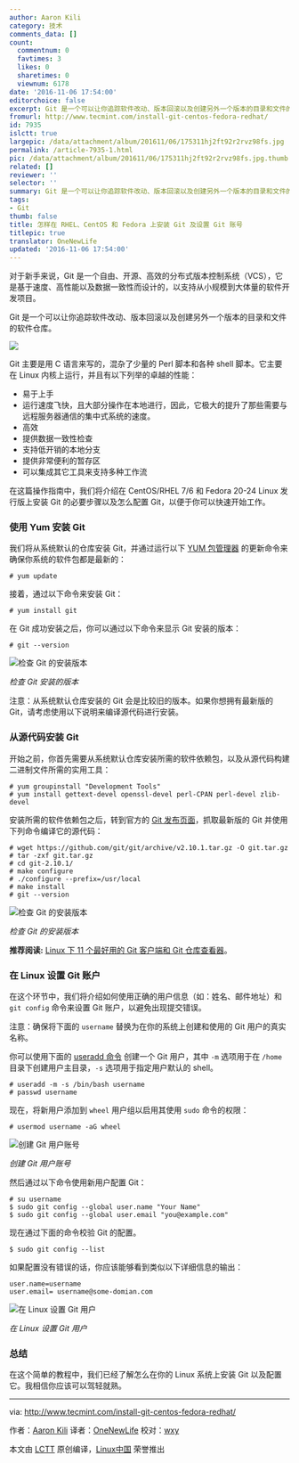```yaml
---
author: Aaron Kili
category: 技术
comments_data: []
count:
  commentnum: 0
  favtimes: 3
  likes: 0
  sharetimes: 0
  viewnum: 6178
date: '2016-11-06 17:54:00'
editorchoice: false
excerpt: Git 是一个可以让你追踪软件改动、版本回滚以及创建另外一个版本的目录和文件的软件仓库。
fromurl: http://www.tecmint.com/install-git-centos-fedora-redhat/
id: 7935
islctt: true
largepic: /data/attachment/album/201611/06/175311hj2ft92r2rvz98fs.jpg
permalink: /article-7935-1.html
pic: /data/attachment/album/201611/06/175311hj2ft92r2rvz98fs.jpg.thumb.jpg
related: []
reviewer: ''
selector: ''
summary: Git 是一个可以让你追踪软件改动、版本回滚以及创建另外一个版本的目录和文件的软件仓库。
tags:
- Git
thumb: false
title: 怎样在 RHEL、CentOS 和 Fedora 上安装 Git 及设置 Git 账号
titlepic: true
translator: OneNewLife
updated: '2016-11-06 17:54:00'
---
```


对于新手来说，Git 是一个自由、开源、高效的分布式版本控制系统（VCS），它是基于速度、高性能以及数据一致性而设计的，以支持从小规模到大体量的软件开发项目。


Git 是一个可以让你追踪软件改动、版本回滚以及创建另外一个版本的目录和文件的软件仓库。


![](/data/attachment/album/201611/06/175311hj2ft92r2rvz98fs.jpg)


Git 主要是用 C 语言来写的，混杂了少量的 Perl 脚本和各种 shell 脚本。它主要在 Linux 内核上运行，并且有以下列举的卓越的性能：


* 易于上手
* 运行速度飞快，且大部分操作在本地进行，因此，它极大的提升了那些需要与远程服务器通信的集中式系统的速度。
* 高效
* 提供数据一致性检查
* 支持低开销的本地分支
* 提供非常便利的暂存区
* 可以集成其它工具来支持多种工作流


在这篇操作指南中，我们将介绍在 CentOS/RHEL 7/6 和 Fedora 20-24 Linux 发行版上安装 Git 的必要步骤以及怎么配置 Git，以便于你可以快速开始工作。


### 使用 Yum 安装 Git


我们将从系统默认的仓库安装 Git，并通过运行以下 [YUM 包管理器](/article-2272-1.html) 的更新命令来确保你系统的软件包都是最新的：



```
# yum update

```

接着，通过以下命令来安装 Git：



```
# yum install git

```

在 Git 成功安装之后，你可以通过以下命令来显示 Git 安装的版本：



```
# git --version

```

![检查 Git 的安装版本](/data/attachment/album/201611/06/175402iyfluoadkogwttue.png)


*检查 Git 安装的版本*


注意：从系统默认仓库安装的 Git 会是比较旧的版本。如果你想拥有最新版的 Git，请考虑使用以下说明来编译源代码进行安装。


### 从源代码安装 Git


开始之前，你首先需要从系统默认仓库安装所需的软件依赖包，以及从源代码构建二进制文件所需的实用工具：



```
# yum groupinstall "Development Tools"
# yum install gettext-devel openssl-devel perl-CPAN perl-devel zlib-devel
```

安装所需的软件依赖包之后，转到官方的 [Git 发布页面](https://github.com/git/git/releases)，抓取最新版的 Git 并使用下列命令编译它的源代码：



```
# wget https://github.com/git/git/archive/v2.10.1.tar.gz -O git.tar.gz
# tar -zxf git.tar.gz
# cd git-2.10.1/
# make configure
# ./configure --prefix=/usr/local
# make install
# git --version
```

![检查 Git 的安装版本](/data/attachment/album/201611/06/175405tmn1kw2huwlue0gw.png)


*检查 Git 的安装版本*


**推荐阅读:** [Linux 下 11 个最好用的 Git 客户端和 Git 仓库查看器](http://www.tecmint.com/best-gui-git-clients-git-repository-viewers-for-linux/)。


### 在 Linux 设置 Git 账户


在这个环节中，我们将介绍如何使用正确的用户信息（如：姓名、邮件地址）和 `git config` 命令来设置 Git 账户，以避免出现提交错误。


注意：确保将下面的 `username` 替换为在你的系统上创建和使用的 Git 用户的真实名称。


你可以使用下面的 [useradd 命令](http://www.tecmint.com/add-users-in-linux/) 创建一个 Git 用户，其中 `-m` 选项用于在 `/home` 目录下创建用户主目录，`-s` 选项用于指定用户默认的 shell。



```
# useradd -m -s /bin/bash username
# passwd username

```

现在，将新用户添加到 `wheel` 用户组以启用其使用 `sudo` 命令的权限：



```
# usermod username -aG wheel

```

![创建 Git 用户账号](/data/attachment/album/201611/06/175406mxyrupe111lzeyss.png)


*创建 Git 用户账号*


然后通过以下命令使用新用户配置 Git：



```
# su username
$ sudo git config --global user.name "Your Name"
$ sudo git config --global user.email "you@example.com"
```

现在通过下面的命令校验 Git 的配置。



```
$ sudo git config --list
```

如果配置没有错误的话，你应该能够看到类似以下详细信息的输出：



```
user.name=username
user.email= username@some-domian.com
```

![在 Linux 设置 Git 用户](/data/attachment/album/201611/06/175406ngcqvrkc7gfr1wwr.png)


*在 Linux 设置 Git 用户*


### 总结


在这个简单的教程中，我们已经了解怎么在你的 Linux 系统上安装 Git 以及配置它。我相信你应该可以驾轻就熟。




---


via: <http://www.tecmint.com/install-git-centos-fedora-redhat/>


作者：[Aaron Kili](http://www.tecmint.com/author/aaronkili/) 译者：[OneNewLife](https://github.com/OneNewLife) 校对：[wxy](https://github.com/wxy)


本文由 [LCTT](https://github.com/LCTT/TranslateProject) 原创编译，[Linux中国](https://linux.cn/) 荣誉推出